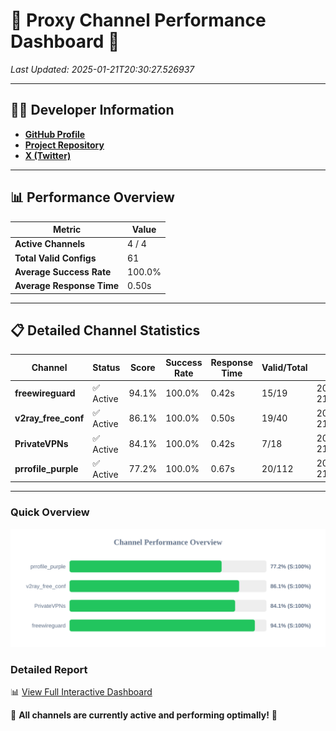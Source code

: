# 🌟 Proxy Channel Performance Dashboard 🌟

_Last Updated: 2025-01-21T20:30:27.526937_

---

## 👩‍💻 Developer Information

- **[GitHub Profile](https://github.com/4n0nymou3)**  
- **[Project Repository](https://github.com/4n0nymou3/multi-proxy-config-fetcher)**  
- **[X (Twitter)](https://x.com/4n0nymou3)**  

---

## 📊 Performance Overview

| Metric                | Value       |
|-----------------------|-------------|
| **Active Channels**   | 4 / 4       |
| **Total Valid Configs** | 61          |
| **Average Success Rate** | 100.0%      |
| **Average Response Time** | 0.50s       |

---

## 📋 Detailed Channel Statistics

| Channel          | Status     | Score  | Success Rate | Response Time | Valid/Total | Last Success               |
|------------------|------------|--------|--------------|---------------|-------------|----------------------------|
| **freewireguard**  | ✅ Active  | 94.1%  | 100.0% | 0.42s         | 15/19       | 2025-01-21T20:30:27.525246 |
| **v2ray_free_conf**  | ✅ Active  | 86.1%  | 100.0% | 0.50s         | 19/40       | 2025-01-21T20:30:26.623254 |
| **PrivateVPNs**  | ✅ Active  | 84.1%  | 100.0% | 0.42s         | 7/18       | 2025-01-21T20:30:27.078632 |
| **prrofile_purple**  | ✅ Active  | 77.2%  | 100.0% | 0.67s         | 20/112       | 2025-01-21T20:30:26.039555 |

---

### Quick Overview
<div align="center">
  <a href="https://raw.githubusercontent.com/nullluser/NullRepo/refs/heads/main/assets/channel_stats_chart.svg">
    <img src="https://raw.githubusercontent.com/nullluser/NullRepo/refs/heads/main/assets/channel_stats_chart.svg" alt="Source Performance Statistics" width="800">
  </a>
</div>

### Detailed Report
📊 [View Full Interactive Dashboard](https://htmlpreview.github.io/?https://github.com/nullluser/NullRepo/blob/main/assets/performance_report.html)

🎉 **All channels are currently active and performing optimally!** 🎉
